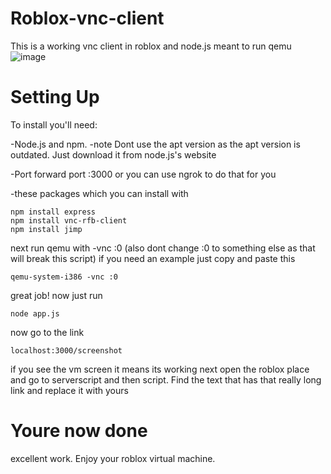 # Roblox-vnc-client
This is a working vnc client in roblox and node.js meant to run qemu
![image](https://user-images.githubusercontent.com/95697986/165182586-93655860-30b8-4ffa-b33b-6ee949cfbee2.png)


# Setting Up
To install you'll need:

-Node.js and npm. -note Dont use the apt version as the apt version is outdated. Just download it from node.js's website

-Port forward port :3000 or you can use ngrok to do that for you

-these packages which you can install with

```
npm install express
npm install vnc-rfb-client
npm install jimp
````

next run qemu with -vnc :0 (also dont change :0 to something else as that will break this script)
if you need an example just copy and paste this
```
qemu-system-i386 -vnc :0
```
great job! now just run 
```
node app.js
```

now go to the link
```
localhost:3000/screenshot
```
if you see the vm screen it means its working
next open the roblox place and go to serverscript and then script. Find the text that has that really long link and replace it with yours

# Youre now done
excellent work. Enjoy your roblox virtual machine.
